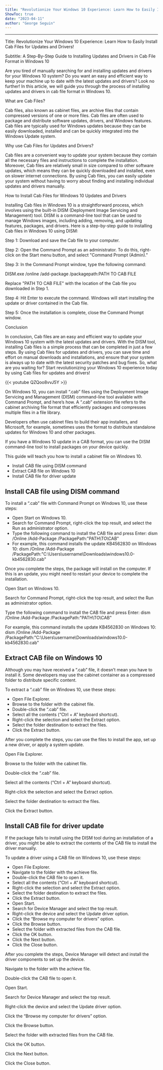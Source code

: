 ```yaml
---
title: "Revolutionize Your Windows 10 Experience: Learn How to Easily Install Cab Files for Updates and Drivers!"
ShowToc: true 
date: "2023-04-11"
author: "George Seguin"
---
```

*****
Title: Revolutionize Your Windows 10 Experience: Learn How to Easily Install Cab Files for Updates and Drivers!

Subtitle: A Step-By-Step Guide to Installing Updates and Drivers in Cab File Format in Windows 10

Are you tired of manually searching for and installing updates and drivers for your Windows 10 system? Do you want an easy and efficient way to keep your machine up to date with the latest updates and drivers? Look no further! In this article, we will guide you through the process of installing updates and drivers in cab file format in Windows 10.

What are Cab Files?

Cab files, also known as cabinet files, are archive files that contain compressed versions of one or more files. Cab files are often used to package and distribute software updates, drivers, and Windows features. Cab files are typically used for Windows updates because they can be easily downloaded, installed and can be quickly integrated into the Windows Update system.

Why use Cab Files for Updates and Drivers?

Cab files are a convenient way to update your system because they contain all the necessary files and instructions to complete the installation. Moreover, Cab files are relatively small in size compared to other software updates, which means they can be quickly downloaded and installed, even on slower internet connections. By using Cab files, you can easily update your system without having to worry about finding and installing individual updates and drivers manually.

How to Install Cab Files for Windows 10 Updates and Drivers

Installing Cab files in Windows 10 is a straightforward process, which involves using the built-in DISM (Deployment Image Servicing and Management) tool. DISM is a command-line tool that can be used to manage Windows images, including adding, removing, and updating features, packages, and drivers. Here is a step-by-step guide to installing Cab files in Windows 10 using DISM:

Step 1: Download and save the Cab file to your computer.

Step 2: Open the Command Prompt as an administrator. To do this, right-click on the Start menu button, and select "Command Prompt (Admin)."

Step 3: In the Command Prompt window, type the following command:

DISM.exe /online /add-package /packagepath:PATH TO CAB FILE

Replace "PATH TO CAB FILE" with the location of the Cab file you downloaded in Step 1.

Step 4: Hit Enter to execute the command. Windows will start installing the update or driver contained in the Cab file.

Step 5: Once the installation is complete, close the Command Prompt window.

Conclusion

In conclusion, Cab files are an easy and efficient way to update your Windows 10 system with the latest updates and drivers. With the DISM tool, installing Cab files is a simple process that can be completed in just a few steps. By using Cab files for updates and drivers, you can save time and effort on manual downloads and installations, and ensure that your system is always up to date with the latest security patches and bug fixes. So, what are you waiting for? Start revolutionizing your Windows 10 experience today by using Cab files for updates and drivers!

{{< youtube QZQoo8vvJ5Y >}} 



On Windows 10, you can install “.cab” files using the Deployment Image Servicing and Management (DISM) command-line tool available with Command Prompt, and here’s how. A “.cab” extension file refers to the cabinet archiving file format that efficiently packages and compresses multiple files in a file library.
 
Developers often use cabinet files to build their app installers, and Microsoft, for example, sometimes uses the format to distribute standalone updates for Windows 10 and other packages.
 
If you have a Windows 10 update in a CAB format, you can use the DISM command-line tool to install packages on your device quickly.
 
This guide will teach you how to install a cabinet file on Windows 10.
 
- Install CAB file using DISM command
 - Extract CAB file on Windows 10
 - Install CAB file for driver update

 
## Install CAB file using DISM command 
 
To install a “.cab” file with Command Prompt on Windows 10, use these steps:
 
- Open Start on Windows 10.
 - Search for Command Prompt, right-click the top result, and select the Run as administrator option.
 - Type the following command to install the CAB file and press Enter: dism /Online /Add-Package /PackagePath:"PATH\TO\CAB"
 - For example, this command installs the update KB4562830 on Windows 10: dism /Online /Add-Package /PackagePath:"C:\Users\username\Downloads\windows10.0-kb4562830.cab"

 
Once you complete the steps, the package will install on the computer. If this is an update, you might need to restart your device to complete the installation.
 
Open Start on Windows 10.
 
Search for Command Prompt, right-click the top result, and select the Run as administrator option.
 
Type the following command to install the CAB file and press Enter: dism /Online /Add-Package /PackagePath:"PATH\TO\CAB"
 
For example, this command installs the update KB4562830 on Windows 10: dism /Online /Add-Package /PackagePath:"C:\Users\username\Downloads\windows10.0-kb4562830.cab"
 

 
## Extract CAB file on Windows 10
 
Although you may have received a “.cab” file, it doesn’t mean you have to install it. Some developers may use the cabinet container as a compressed folder to distribute specific content.
 
To extract a “.cab” file on Windows 10, use these steps:
 
- Open File Explorer.
 - Browse to the folder with the cabinet file.
 - Double-click the “.cab” file.
 - Select all the contents (“Ctrl + A” keyboard shortcut).
 - Right-click the selection and select the Extract option.
 - Select the folder destination to extract the files.
 - Click the Extract button.

 
After you complete the steps, you can use the files to install the app, set up a new driver, or apply a system update.
 
Open File Explorer.
 
Browse to the folder with the cabinet file.
 
Double-click the “.cab” file.
 
Select all the contents (“Ctrl + A” keyboard shortcut).
 
Right-click the selection and select the Extract option.
 
Select the folder destination to extract the files.
 
Click the Extract button.
 
## Install CAB file for driver update
 
If the package fails to install using the DISM tool during an installation of a driver, you might be able to extract the contents of the CAB file to install the driver manually.
 
To update a driver using a CAB file on Windows 10, use these steps:
 
- Open File Explorer.
 - Navigate to the folder with the achieve file.
 - Double-click the CAB file to open it.
 - Select all the contents (“Ctrl + A” keyboard shortcut).
 - Right-click the selection and select the Extract option.
 - Select the folder destination to extract the files.
 - Click the Extract button.
 - Open Start.
 - Search for Device Manager and select the top result.
 - Right-click the device and select the Update driver option.
 - Click the “Browse my computer for drivers” option.
 - Click the Browse button.
 - Select the folder with extracted files from the CAB file.
 - Click the OK button.
 - Click the Next button.
 - Click the Close button.

 
After you complete the steps, Device Manager will detect and install the driver components to set up the device.
 
Navigate to the folder with the achieve file.
 
Double-click the CAB file to open it.
 
Open Start.
 
Search for Device Manager and select the top result.
 
Right-click the device and select the Update driver option.
 
Click the “Browse my computer for drivers” option.
 
Click the Browse button.
 
Select the folder with extracted files from the CAB file.
 
Click the OK button.
 
Click the Next button.
 
Click the Close button.




